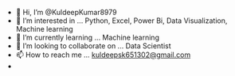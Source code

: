 - 👋 Hi, I’m @KuldeepKumar8979
- 👀 I’m interested in ... Python, Excel, Power Bi, Data Visualization, Machine learning
- 🌱 I’m currently learning ...  Machine learning
- 💞️ I’m looking to collaborate on ... Data Scientist 
- 📫 How to reach me ... kuldeepsk651302@gmail.com
- 

<!---
KuldeepKumar8979/KuldeepKumar8979 is a ✨ special ✨ repository because its `README.md` (this file) appears on your GitHub profile.
You can click the Preview link to take a look at your changes.
--->
